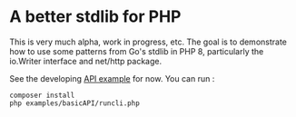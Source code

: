 # A better stdlib for PHP

This is very much alpha, work in progress, etc. The goal is to demonstrate how to use some patterns from Go's stdlib in PHP 8, particularly the io.Writer interface and net/http package.

See the developing [API example](examples/basicAPI/) for now. You can run :

```
composer install
php examples/basicAPI/runcli.php
```
